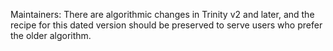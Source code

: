 Maintainers: There are algorithmic changes in Trinity v2 and later, and the recipe for this dated version should be preserved to serve users who prefer the older algorithm.
